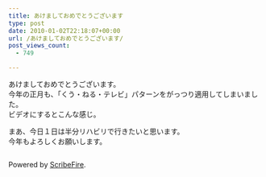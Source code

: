 ```yaml
---
title: あけましておめでとうございます
type: post
date: 2010-01-02T22:18:07+00:00
url: /あけましておめでとうございます/
post_views_count:
  - 749

---
```

あけましておめでとうございます。  
今年の正月も、「くう・ねる・テレビ」パターンをがっつり適用してしまいました。  
ビデオにするとこんな感じ。

<div class="youtube-video">
</div>

まあ、今日１日は半分リハビリで行きたいと思います。  
今年もよろしくお願いします。

<div class="zemanta-pixie">
  <img class="zemanta-pixie-img" alt="" src="https://i1.wp.com/img.zemanta.com/pixy.gif" data-recalc-dims="1" />
</div>

<p class="scribefire-powered">
  Powered by <a href="http://www.scribefire.com/">ScribeFire</a>.
</p>